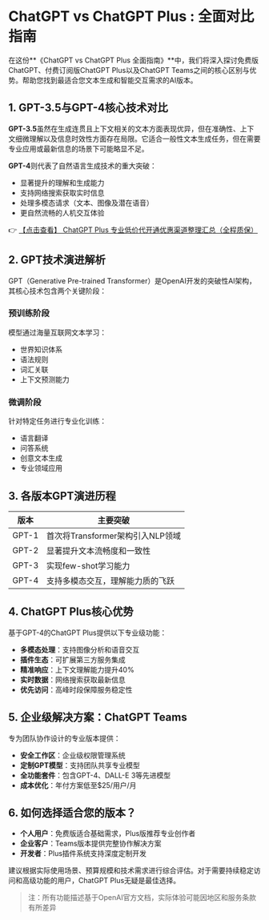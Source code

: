 # ChatGPT vs ChatGPT Plus : 全面对比指南

在这份**《ChatGPT vs ChatGPT Plus 全面指南》**中，我们将深入探讨免费版ChatGPT、付费订阅版ChatGPT Plus以及ChatGPT Teams之间的核心区别与优势。帮助您找到最适合您文本生成和智能交互需求的AI版本。

## 1. GPT-3.5与GPT-4核心技术对比

**GPT-3.5**虽然在生成连贯且上下文相关的文本方面表现优异，但在准确性、上下文细微理解以及信息时效性方面存在局限。它适合一般性文本生成任务，但在需要专业应用或最新信息的场景下可能略显不足。

**GPT-4**则代表了自然语言生成技术的重大突破：
- 显著提升的理解和生成能力
- 支持网络搜索获取实时信息
- 处理多模态请求（文本、图像及潜在语音）
- 更自然流畅的人机交互体验

👉 [【点击查看】 ChatGPT Plus 专业低价代开通优惠渠道整理汇总（全程质保）](https://bit.ly/DaiKai)

## 2. GPT技术演进解析

GPT（Generative Pre-trained Transformer）是OpenAI开发的突破性AI架构，其核心技术包含两个关键阶段：

### 预训练阶段
模型通过海量互联网文本学习：
- 世界知识体系
- 语法规则
- 词汇关联
- 上下文预测能力

### 微调阶段
针对特定任务进行专业化训练：
- 语言翻译
- 问答系统
- 创意文本生成
- 专业领域应用

## 3. 各版本GPT演进历程

| 版本 | 主要突破 |
|------|----------|
| GPT-1 | 首次将Transformer架构引入NLP领域 |
| GPT-2 | 显著提升文本流畅度和一致性 |
| GPT-3 | 实现few-shot学习能力 |
| GPT-4 | 支持多模态交互，理解能力质的飞跃 |

## 4. ChatGPT Plus核心优势

基于GPT-4的ChatGPT Plus提供以下专业级功能：
- **多模态处理**：支持图像分析和语音交互
- **插件生态**：可扩展第三方服务集成
- **精准响应**：上下文理解能力提升40%
- **实时数据**：网络搜索获取最新信息
- **优先访问**：高峰时段保障服务稳定性

## 5. 企业级解决方案：ChatGPT Teams

专为团队协作设计的专业版本提供：
- **安全工作区**：企业级权限管理系统
- **定制GPT模型**：支持团队共享专业模型
- **全功能套件**：包含GPT-4、DALL-E 3等先进模型
- **成本优化**：年付方案低至$25/用户/月

## 6. 如何选择适合您的版本？

- **个人用户**：免费版适合基础需求，Plus版推荐专业创作者
- **企业客户**：Teams版本提供完整协作解决方案
- **开发者**：Plus插件系统支持深度定制开发

建议根据实际使用场景、预算规模和技术需求进行综合评估。对于需要持续稳定访问和高级功能的用户，ChatGPT Plus无疑是最佳选择。

> 注：所有功能描述基于OpenAI官方文档，实际体验可能因地区和服务条款有所差异